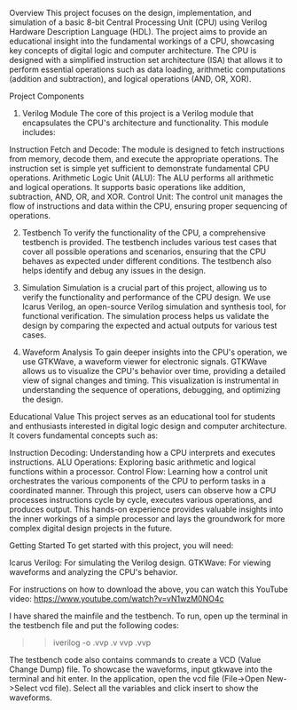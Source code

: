 Overview
This project focuses on the design, implementation, and simulation of a basic 8-bit Central Processing Unit (CPU) using Verilog Hardware Description Language (HDL). The project aims to provide an educational insight into the fundamental workings of a CPU, showcasing key concepts of digital logic and computer architecture. The CPU is designed with a simplified instruction set architecture (ISA) that allows it to perform essential operations such as data loading, arithmetic computations (addition and subtraction), and logical operations (AND, OR, XOR).

Project Components
1. Verilog Module
The core of this project is a Verilog module that encapsulates the CPU's architecture and functionality. This module includes:

Instruction Fetch and Decode: The module is designed to fetch instructions from memory, decode them, and execute the appropriate operations. The instruction set is simple yet sufficient to demonstrate fundamental CPU operations.
Arithmetic Logic Unit (ALU): The ALU performs all arithmetic and logical operations. It supports basic operations like addition, subtraction, AND, OR, and XOR.
Control Unit: The control unit manages the flow of instructions and data within the CPU, ensuring proper sequencing of operations.

2. Testbench
To verify the functionality of the CPU, a comprehensive testbench is provided. The testbench includes various test cases that cover all possible operations and scenarios, ensuring that the CPU behaves as expected under different conditions. The testbench also helps identify and debug any issues in the design.

3. Simulation
Simulation is a crucial part of this project, allowing us to verify the functionality and performance of the CPU design. We use Icarus Verilog, an open-source Verilog simulation and synthesis tool, for functional verification. The simulation process helps us validate the design by comparing the expected and actual outputs for various test cases.

4. Waveform Analysis
To gain deeper insights into the CPU's operation, we use GTKWave, a waveform viewer for electronic signals. GTKWave allows us to visualize the CPU's behavior over time, providing a detailed view of signal changes and timing. This visualization is instrumental in understanding the sequence of operations, debugging, and optimizing the design.

Educational Value
This project serves as an educational tool for students and enthusiasts interested in digital logic design and computer architecture. It covers fundamental concepts such as:

Instruction Decoding: Understanding how a CPU interprets and executes instructions.
ALU Operations: Exploring basic arithmetic and logical functions within a processor.
Control Flow: Learning how a control unit orchestrates the various components of the CPU to perform tasks in a coordinated manner.
Through this project, users can observe how a CPU processes instructions cycle by cycle, executes various operations, and produces output. This hands-on experience provides valuable insights into the inner workings of a simple processor and lays the groundwork for more complex digital design projects in the future.

Getting Started
To get started with this project, you will need:

Icarus Verilog: For simulating the Verilog design.
GTKWave: For viewing waveforms and analyzing the CPU's behavior.

For instructions on how to download the above, you can watch this YouTube video: https://www.youtube.com/watch?v=vN1wzM0NO4c

I have shared the mainfile and the testbench. To run, open up the terminal in the testbench file and put the following codes:
>> iverilog -o <testbench filename>.vvp <testbench filename>.v
>> vvp <testbench filename>.vvp

The testbench code also contains commands to create a VCD (Value Change Dump) file. To showcase the waveforms, input gtkwave into the terminal and hit enter. 
In the application, open the vcd file (File->Open New->Select vcd file). Select all the variables and click insert to show the waveforms.
